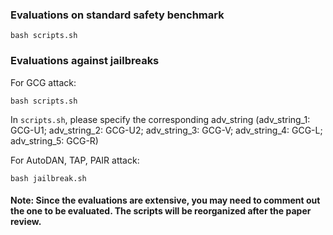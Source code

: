 ### Evaluations on standard safety benchmark

```bash scripts.sh```

### Evaluations against jailbreaks

For GCG attack:

```bash scripts.sh```

In ``scripts.sh``, please specify the corresponding adv_string (adv_string_1: GCG-U1; adv_string_2: GCG-U2; adv_string_3: GCG-V; adv_string_4: GCG-L; adv_string_5: GCG-R)

For AutoDAN, TAP, PAIR attack:

```bash jailbreak.sh```


#### Note: Since the evaluations are extensive, you may need to comment out the one to be evaluated. The scripts will be reorganized after the paper review.